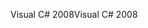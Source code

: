 <span data-ttu-id="2e86a-101">Visual C# 2008</span><span class="sxs-lookup"><span data-stu-id="2e86a-101">Visual C# 2008</span></span>